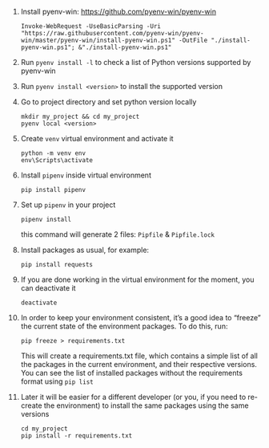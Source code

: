 1. Install pyenv-win: https://github.com/pyenv-win/pyenv-win

    ```
    Invoke-WebRequest -UseBasicParsing -Uri "https://raw.githubusercontent.com/pyenv-win/pyenv-win/master/pyenv-win/install-pyenv-win.ps1" -OutFile "./install-pyenv-win.ps1"; &"./install-pyenv-win.ps1"
    ```
2. Run `pyenv install -l` to check a list of Python versions supported by pyenv-win
3. Run `pyenv install <version>` to install the supported version
4. Go to project directory and set python version locally

   ```
   mkdir my_project && cd my_project
   pyenv local <version>
   ```

5. Create `venv` virtual environment and activate it
   ```
   python -m venv env
   env\Scripts\activate
   ```
6. Install `pipenv` inside virtual environment
   
    ```
    pip install pipenv
    ```

7. Set up `pipenv` in your project
   
   ```
   pipenv install
   ```

   this command will generate 2 files: `Pipfile` & `Pipfile.lock`

8. Install packages as usual, for example:
    ```
    pip install requests
    ```
9. If you are done working in the virtual environment for the moment, you can deactivate it
    ```
    deactivate
    ```

10. In order to keep your environment consistent, it’s a good idea to “freeze” the current state of the environment packages. To do this, run:
    ```
    pip freeze > requirements.txt
    ```
    This will create a requirements.txt file, which contains a simple list of all the packages in the current environment, and their respective versions. You can see the list of installed packages without the requirements format using `pip list`

11. Later it will be easier for a different developer (or you, if you need to re-create the environment) to install the same packages using the same versions
    ```
    cd my_project
    pip install -r requirements.txt
    ```
